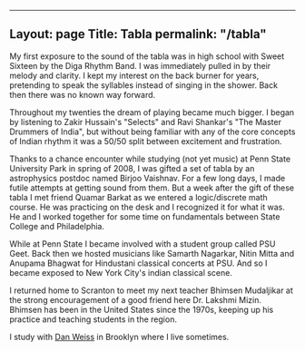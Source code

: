 
---
Layout: page
Title: Tabla
permalink: "/tabla"
---

My first exposure to the sound of the tabla was in high school with Sweet Sixteen by the Diga Rhythm Band. I was immediately pulled in by their melody and clarity. I kept my interest on the back burner for years, pretending to speak the syllables instead of singing in the shower. Back then there was no known way forward.

Throughout my twenties the dream of playing became much bigger. I began by listening to Zakir Hussain's "Selects" and Ravi Shankar's "The Master Drummers of India", but without being familiar with any of the core concepts of Indian rhythm it was a 50/50 split between excitement and frustration.

Thanks to a chance encounter while studying (not yet music) at Penn State University Park in spring of 2008, I was gifted a set of tabla by an astrophysics postdoc named Birjoo Vaishnav. For a few long days, I made futile attempts at getting sound from them. But a week after the gift of these tabla I met friend Quamar Barkat as we entered a logic/discrete math course. He was practicing on the desk and I recognized it for what it was. He and I worked together for some time on fundamentals between State College and Philadelphia.

While at Penn State I became involved with a student group called PSU Geet. Back then we hosted musicians like Samarth Nagarkar, Nitin Mitta and Anupama Bhagwat for Hindustani classical concerts at PSU. And so I became exposed to New York City's indian classical scene.

I returned home to Scranton to meet my next teacher Bhimsen Mudaljikar at the strong encouragement of a good friend here Dr. Lakshmi Mizin. Bhimsen has been in the United States since the 1970s, keeping up his practice and teaching students in the region.

I study with [Dan Weiss](http://danweiss.net) in Brooklyn where I live sometimes.
